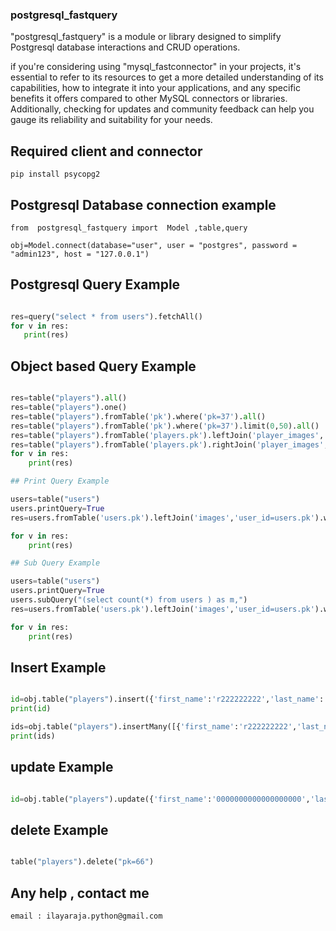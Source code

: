 
### postgresql_fastquery

"postgresql_fastquery" is a module or library designed to simplify Postgresql database interactions and CRUD operations.

if you're considering using "mysql_fastconnector" in your projects, it's essential to refer to its resources to get a more detailed understanding of its capabilities, how to integrate it into your applications, and any specific benefits it offers compared to other MySQL connectors or libraries. Additionally, checking for updates and community feedback can help you gauge its reliability and suitability for your needs.

## Required  client and connector
```
pip install psycopg2

```

## Postgresql Database connection example


```
from  postgresql_fastquery import  Model ,table,query

obj=Model.connect(database="user", user = "postgres", password = "admin123", host = "127.0.0.1")

```

## Postgresql Query Example

```python

res=query("select * from users").fetchAll()
for v in res: 
   print(res)

```

## Object based Query Example

```python

res=table("players").all()
res=table("players").one()
res=table("players").fromTable('pk').where('pk=37').all()
res=table("players").fromTable('pk').where('pk=37').limit(0,50).all()
res=table("players").fromTable('players.pk').leftJoin('player_images','player_id=players.pk').where('players.pk=37').limit(0,50).all()
res=table("players").fromTable('players.pk').rightJoin('player_images','player_id=players.pk').where('players.pk=37').limit(0,50).all()
for v in res:   
    print(res)

## Print Query Example

users=table("users")
users.printQuery=True
res=users.fromTable('users.pk').leftJoin('images','user_id=users.pk').where('users.pk=27').limit(50,0).all()

for v in res:   
    print(res)

## Sub Query Example

users=table("users")
users.printQuery=True
users.subQuery("(select count(*) from users ) as m,")
res=users.fromTable('users.pk').leftJoin('images','user_id=users.pk').where('users.pk=27').limit(50,0).all()

for v in res:   
    print(res)

```

## Insert Example

```python

id=obj.table("players").insert({'first_name':'r222222222','last_name':'r33333333','id':'555','email':'aa@gmail.com','mobile':'987654321'}).getId()
print(id)

ids=obj.table("players").insertMany([{'first_name':'r222222222','last_name':'r33333333','id':'555','email':'aa@gmail.com','mobile':'987654321'},{'first_name':'r222222223333333333','last_name':'r33333333','id':'555','email':'aa@gmail.com','mobile':'987654321'}])
print(ids)

```

## update Example

```python

id=obj.table("players").update({'first_name':'0000000000000000000','last_name':'r33333333','id':'555','email':'aa@gmail.com','mobile':'987654321'},"pk=66")


```

## delete Example

```python

table("players").delete("pk=66")

```

## Any help , contact me
```
email : ilayaraja.python@gmail.com

```


